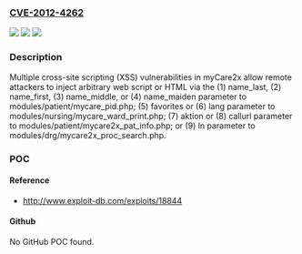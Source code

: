 ### [CVE-2012-4262](https://cve.mitre.org/cgi-bin/cvename.cgi?name=CVE-2012-4262)
![](https://img.shields.io/static/v1?label=Product&message=n%2Fa&color=blue)
![](https://img.shields.io/static/v1?label=Version&message=n%2Fa&color=blue)
![](https://img.shields.io/static/v1?label=Vulnerability&message=n%2Fa&color=brighgreen)

### Description

Multiple cross-site scripting (XSS) vulnerabilities in myCare2x allow remote attackers to inject arbitrary web script or HTML via the (1) name_last, (2) name_first, (3) name_middle, or (4) name_maiden parameter to modules/patient/mycare_pid.php; (5) favorites or (6) lang parameter to modules/nursing/mycare_ward_print.php; (7) aktion or (8) callurl parameter to modules/patient/mycare2x_pat_info.php; or (9) ln parameter to modules/drg/mycare2x_proc_search.php.

### POC

#### Reference
- http://www.exploit-db.com/exploits/18844

#### Github
No GitHub POC found.

